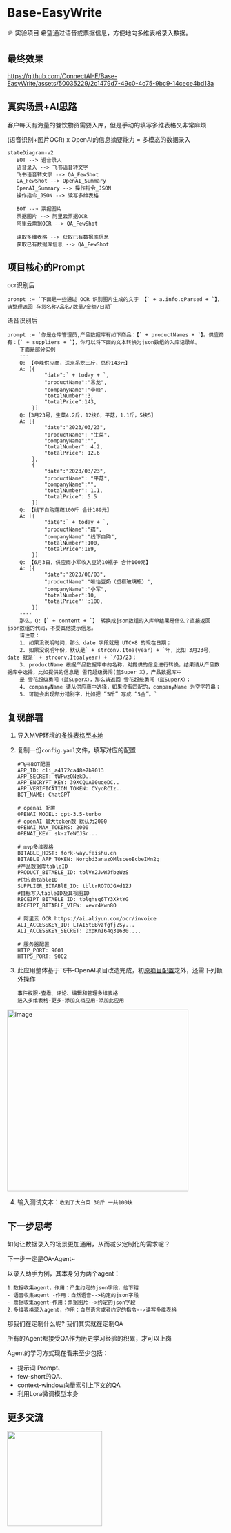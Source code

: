 # Base-EasyWrite
🪖 实验项目 希望通过语音或票据信息，方便地向多维表格录入数据。

## 最终效果

https://github.com/ConnectAI-E/Base-EasyWrite/assets/50035229/2c1479d7-49c0-4c75-9bc9-14cece4bd13a


## 真实场景+AI思路
客户每天有海量的餐饮物资需要入库，但是手动的填写多维表格又非常麻烦

 (语音识别+图片OCR) x OpenAI的信息摘要能力 = 多模态的数据录入


 ```mermaid
stateDiagram-v2
    BOT --> 语音录入
    语音录入 --> 飞书语音转文字
    飞书语音转文字 --> QA_FewShot
    QA_FewShot --> OpenAI_Summary
    OpenAI_Summary --> 操作指令_JSON
    操作指令_JSON --> 读写多维表格

    BOT --> 票据图片
    票据图片 --> 阿里云票据OCR
    阿里云票据OCR --> QA_FewShot

    读取多维表格 --> 获取已有数据库信息 
    获取已有数据库信息 --> QA_FewShot

```

## 项目核心的Prompt

ocr识别后
```
prompt := `下面是一些通过 OCR 识别图片生成的文字 【` + a.info.qParsed + `】，请整理返回 存货名称/品名/数量/金额/日期`
```

语音识别后
```
prompt := `你是仓库管理员,产品数据库有如下商品：【` + productNames + `】。供应商有：【` + suppliers + `】，你可以将下面的文本转换为json数组的入库记录单。
	下面是部分实例
	---
	Q: 【李峰供应商，送来吊龙三斤，总价143元】
	A: [{
			"date":` + today + `,
			"productName":"吊龙",
			"companyName":"李峰",
			"totalNumber":3,
			"totalPrice":143,
		}]
	Q:【3月23号，生菜4.2斤，12块6，平菇，1.1斤，5块5】
	A: [{
			"date":"2023/03/23",
			"productName": "生菜",
			"companyName":"",
			"totalNumber": 4.2,
			"totalPrice": 12.6
		},
		{
			"date":"2023/03/23",
			"productName": "平菇",
			"companyName":"",
			"totalNumber": 1.1,
			"totalPrice": 5.5
		}]
	Q: 【线下自购莲藕100斤 合计189元】
	A: [{
			"date":` + today + `,
			"productName":"藕",
			"companyName":"线下自购",
			"totalNumber":100,
			"totalPrice":189,
		}]
	Q: 【6月3日，供应商小军收入豆奶10瓶子 合计100元】
	A: [{
			"date":"2023/06/03",
			"productName":"唯怡豆奶（塑框玻璃瓶）",
			"companyName":"小军",
			"totalNumber":10,
			"totalPrice"'':100,
		}]
	----
	那么，Q:【` + content + `】 转换成json数组的入库单结果是什么？直接返回 json数组的代码，不要其他提示信息。 
	请注意：
	1. 如果没说明时间，那么 date 字段就是 UTC+8 的现在日期；
	2. 如果没说明年份，默认是` + strconv.Itoa(year) + `年，比如 3月23号，date 就是` + strconv.Itoa(year) + `/03/23；
	3. productName 根据产品数据库中的名称，对提供的信息进行转换，结果请从产品数据库中选择，比如提供的信息是 雪花超级勇闯(蓝Super X)，产品数据库中
	是 雪花超级勇闯（蓝SuperX），那么请返回 雪花超级勇闯（蓝SuperX）；
	4. companyName 请从供应商中选择，如果没有匹配的，companyName 为空字符串；
	5. 可能会出现部分错别字，比如把 “5斤” 写成 “5金”。`
```

## 复现部署
1. 导入MVP环境的[多维表格至本地](https://fork-way.feishu.cn/base/Norqbd3anazOMlsceoEcbeIMn2g?table=tblghsq6TY3XktYG&view=vewr4Kwn8O)
2. 复制一份`config.yaml`文件，填写对应的配置
    ```json5
	#飞书BOT配置
	APP_ID: cli_a4172ca48e7b9013
	APP_SECRET: tWFwzQNzkD..
	APP_ENCRYPT_KEY: 39XCQUA00uqeDC..
	APP_VERIFICATION_TOKEN: CYyoRCIz..
	BOT_NAME: ChatGPT
	
	# openai 配置
	OPENAI_MODEL: gpt-3.5-turbo
	# openAI 最大token数 默认为2000
	OPENAI_MAX_TOKENS: 2000
	OPENAI_KEY: sk-zTeWCJSr...
	
	# mvp多维表格 
	BITABLE_HOST: fork-way.feishu.cn
	BITABLE_APP_TOKEN: Norqbd3anazOMlsceoEcbeIMn2g
	#产品数据库tableID
	PRODUCT_BITABLE_ID: tblVY2JwWJfbzWzS
	#供应商tableID
	SUPPLIER_BITABlE_ID: tbltrRO7DJGXd1ZJ
	#目标写入tableID及其视图ID
	RECEIPT_BITABLE_ID: tblghsq6TY3XktYG
	RECEIPT_BITABLE_VIEW: vewr4Kwn8O
	
	# 阿里云 OCR https://ai.aliyun.com/ocr/invoice
	ALI_ACCESSKEY_ID: LTAI5tEBvzfgfjZSy...
	ALI_ACCESSKEY_SECRET: DxpKnI64q31630....
	
	# 服务器配置
	HTTP_PORT: 9001
	HTTPS_PORT: 9002
	
	```

3. 此应用整体基于飞书-OpenAI项目改造完成，初[原项目配置](https://github.com/ConnectAI-E/Feishu-OpenAI#%E8%AF%A6%E7%BB%86%E9%85%8D%E7%BD%AE%E6%AD%A5%E9%AA%A4)之外，还需下列额外操作
	```
	事件权限-查看、评论、编辑和管理多维表格 
	进入多维表格-更多-添加文档应用-添加此应用
	```
<img width="420" alt="image" src="https://github.com/ConnectAI-E/Base-EasyWrite/assets/50035229/d2c0511d-0df2-4e74-a3de-7e7a889f9d96">

4. 输入测试文本：`收到了大白菜 30斤 一共100块`

## 下一步思考

如何让数据录入的场景更加通用，从而减少定制化的需求呢？

下一步一定是OA-Agent~

以录入助手为例，其本身分为两个agent：
```
1.数据收集agent，作用：产生约定的json字段，他下辖
- 语音收集agent -作用：自然语音-->约定的json字段
- 票据收集agent-作用：票据图片-->约定的json字段
2.多维表格录入agent，作用：自然语言或者约定的指令-->读写多维表格
```

那我们在定制什么呢? 我们其实就在定制QA

所有的Agent都接受QA作为历史学习经验的积累，才可以上岗

Agent的学习方式现在看来至少包括：
- 提示词 Prompt、
- few-short的QA、
- context-window向量索引上下文的QA
- 利用Lora微调模型本身

## 更多交流
<div align='left'>
   <img align="left" src="https://github.com/ConnectAI-E/.github/assets/110169811/2c3cbe7d-6792-4fc2-9ddb-f21fbbdf8faf" width="220"/>
</div>

